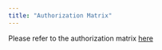 ```yaml
---
title: "Authorization Matrix"
---
```


Please refer to the authorization matrix [here](https://internal.gitlab.com/handbook/company/authorization-matrix/)
